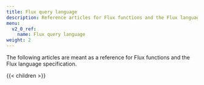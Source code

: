 ```yaml
---
title: Flux query language
description: Reference articles for Flux functions and the Flux language specification.
menu:
  v2_0_ref:
    name: Flux query language
weight: 2
---
```


The following articles are meant as a reference for Flux functions and the
Flux language specification.

{{< children >}}
